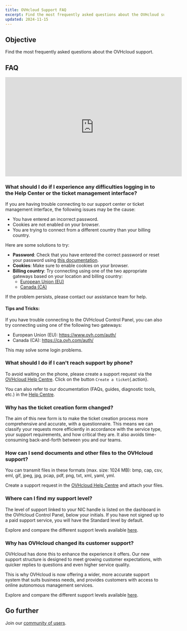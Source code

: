 ```yaml
---
title: OVHcloud Support FAQ
excerpt: Find the most frequently asked questions about the OVHcloud support
updated: 2024-11-15
---
```


## Objective

Find the most frequently asked questions about the OVHcloud support.

<a name="sso"></a>

## FAQ

<iframe class="video" width="560" height="315" src="https://www.youtube-nocookie.com/embed/44q3cfQM-YI?si=JemH0lvLPWFuFGWZ" title="YouTube video player" frameborder="0" allow="accelerometer; autoplay; clipboard-write; encrypted-media; gyroscope; picture-in-picture; web-share" referrerpolicy="strict-origin-when-cross-origin" allowfullscreen></iframe>

### What should I do if I experience any difficulties logging in to the Help Center or the ticket management interface?

If you are having trouble connecting to our support center or ticket management interface, the following issues may be the cause:

- You have entered an incorrect password.
- Cookies are not enabled on your browser.
- You are trying to connect from a different country than your billing country.

Here are some solutions to try:

- **Password**: Check that you have entered the correct password or reset your password using [this documentation](/pages/account_and_service_management/account_information/manage-ovh-password#lost-password).
- **Cookies**: Make sure to enable cookies on your browser.
- **Billing country**: Try connecting using one of the two appropriate gateways based on your location and billing country:
    - [European Union (EU)](https://help.ovhcloud.com/login_with_sso.do?glide_sso_id=5e9c81e66886e8901e111f908472f1e2)
    - [Canada (CA)](http://help.ovhcloud.com/login_with_sso.do?glide_sso_id=e6292c24e02bb050476bf14567ec5ef1)

If the problem persists, please contact our assistance team for help.

#### Tips and Tricks:

If you have trouble connecting to the OVHcloud Control Panel, you can also try connecting using one of the following two gateways:

- European Union (EU): <https://www.ovh.com/auth/>
- Canada (CA): <https://ca.ovh.com/auth/>

This may solve some login problems.

### What should I do if I can't reach support by phone?

To avoid waiting on the phone, please create a support request via the [OVHcloud Help Centre](https://help.ovhcloud.com/csm?id=csm_get_help). Click on the button `Create a ticket`{.action}.

You can also refer to our documentation (FAQs, guides, diagnostic tools, etc.) in the [Help Centre](https://help.ovhcloud.com/csm/en-gb-documentation?id=kb_home).

### Why has the ticket creation form changed?

The aim of this new form is to make the ticket creation process more comprehensive and accurate, with a questionnaire. This means we can classify your requests more efficiently in accordance with the service type, your support requirements, and how critical they are. It also avoids time-consuming back-and-forth between you and our teams.

### How can I send documents and other files to the OVHcloud support?

You can transmit files in these formats (max. size: 1024 MB): bmp, cap, csv, eml, gif, jpeg, jpg, pcap, pdf, png, txt, xml, yaml, yml.

Create a support request in the [OVHcloud Help Centre](https://help.ovhcloud.com/csm?id=csm_get_help) and attach your files.

### Where can I find my support level?

The level of support linked to your NIC handle is listed on the dashboard in the OVHcloud Control Panel, below your initials. If you have not signed up to a paid support service, you will have the Standard level by default.

Explore and compare the different support levels available [here](/links/support).

### Why has OVHcloud changed its customer support?

OVHcloud has done this to enhance the experience it offers. Our new support structure is designed to meet growing customer expectations, with quicker replies to questions and even higher service quality.

This is why OVHcloud is now offering a wider, more accurate support system that suits business needs, and provides customers with access to online autonomous management services.

Explore and compare the different support levels available [here](/links/support).

## Go further

Join our [community of users](/links/community).